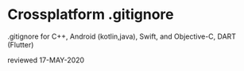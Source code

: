 # Crossplatform .gitignore
.gitignore for C++, Android (kotlin,java), Swift, and Objective-C, DART (Flutter)

reviewed 17-MAY-2020
